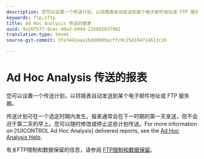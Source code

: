 ```yaml
---
description: 您可以设置一个传送计划，以将报表自动发送到某个电子邮件地址或 FTP 服务器。
keywords: ftp;sftp
title: Ad Hoc Analysis 传送的报表
uuid: 9a26fb77-9cec-40a3-b994-226692637902
translation-type: tm+mt
source-git-commit: 3fe3442eae1bdd8b90acffc9c25d184714613c16

---
```



# Ad Hoc Analysis 传送的报表

您可以设置一个传送计划，以将报表自动发送到某个电子邮件地址或 FTP 服务器。

传送计划可在一个选定时期内发生。报表通常会在下一时期的第一天发送，但不会迟于第二天的早上。您可以随时修改或停止这些计划传送。For more information on [!UICONTROL Ad Hoc Analysis] delivered reports, see the [Ad Hoc Analysis Help](https://docs.adobe.com/content/help/en/analytics/analyze/ad-hoc-analysis/adhoc-home.html#Discover_Help).

有关FTP限制和数据保留的信息，请参阅 [FTP限制和数据保留](/help/export/ftp-and-sftp/ftp-limits.md)。
